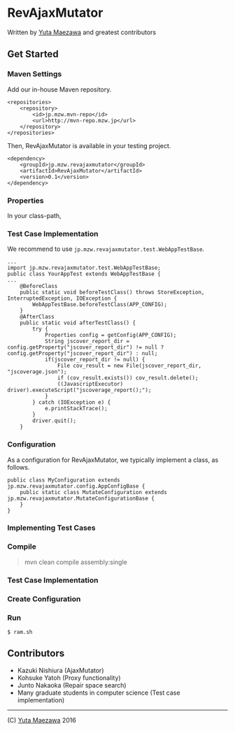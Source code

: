 # RevAjaxMutator
Written by [Yuta Maezawa](http://mzw.jp) and greatest contributors

## Get Started

### Maven Settings
Add our in-house Maven repository.
```
<repositories>
	<repository>
		<id>jp.mzw.mvn-repo</id>
		<url>http://mvn-repo.mzw.jp</url>
	</repository>
</repositories>
```
Then, RevAjaxMutator is available in your testing project.
```
<dependency>
	<groupId>jp.mzw.revajaxmutator</groupId>
	<artifactId>RevAjaxMutator</artifactId>
	<version>0.1</version>
</dependency>
```

### Properties
In your class-path, 

### Test Case Implementation
We recommend to use ``jp.mzw.revajaxmutator.test.WebAppTestBase``.
```
...
import jp.mzw.revajaxmutator.test.WebAppTestBase;
public class YourAppTest extends WebAppTestBase {
...
	@BeforeClass
	public static void beforeTestClass() throws StoreException, InterruptedException, IOException {
		WebAppTestBase.beforeTestClass(APP_CONFIG);
	}
	@AfterClass
	public static void afterTestClass() {
		try {
			Properties config = getConfig(APP_CONFIG);
			String jscover_report_dir = config.getProperty("jscover_report_dir") != null ? config.getProperty("jscover_report_dir") : null;
			if(jscover_report_dir != null) {
				File cov_result = new File(jscover_report_dir, "jscoverage.json");
		        if (cov_result.exists()) cov_result.delete();
		        ((JavascriptExecutor) driver).executeScript("jscoverage_report();");
			}
		} catch (IOException e) {
			e.printStackTrace();
		}
		driver.quit();
	}
```

### Configuration
As a configuration for RevAjaxMutator,
we typically implement a class, as follows.
```
public class MyConfiguration extends jp.mzw.revajaxmutator.config.AppConfigBase {
	public static class MutateConfiguration extends jp.mzw.revajaxmutator.MutateConfigurationBase {
	}
}
```

### Implementing Test Cases

### Compile
> mvn clean compile assembly:single

### Test Case Implementation

### Create Configuration

### Run
```
$ ram.sh 
```

## Contributors
- Kazuki Nishiura (AjaxMutator)
- Kohsuke Yatoh (Proxy functionality)
- Junto Nakaoka (Repair space search)
- Many graduate students in computer science (Test case implementation)

----
(C) [Yuta Maezawa](http://mzw.jp) 2016
